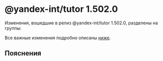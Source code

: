 # @yandex-int/tutor 1.502.0

<!-- ЧЕЛОВЕЧЕСКОЕ ВСТУПЛЕНИЕ -->

Изменения, вошедшие в релиз @yandex-int/tutor 1.502.0, разделены на группы:

Все важные изменения подробно описаны [ниже](#Пояснения).

## Пояснения

